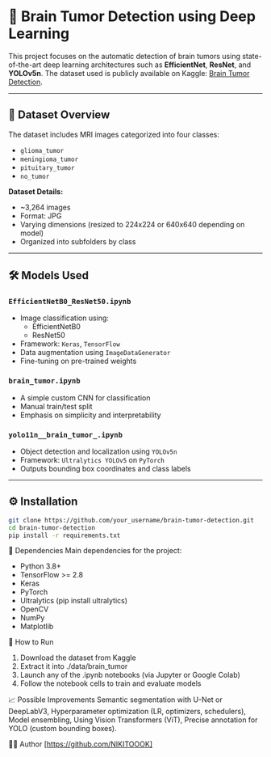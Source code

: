 # 🧠 Brain Tumor Detection using Deep Learning

This project focuses on the automatic detection of brain tumors using state-of-the-art deep learning architectures such as **EfficientNet**, **ResNet**, and **YOLOv5n**. The dataset used is publicly available on Kaggle: [Brain Tumor Detection](https://www.kaggle.com/datasets/ultralytics/brain-tumor/data).

---

## 📁 Dataset Overview

The dataset includes MRI images categorized into four classes:

- `glioma_tumor`
- `meningioma_tumor`
- `pituitary_tumor`
- `no_tumor`

**Dataset Details:**

- ~3,264 images
- Format: JPG
- Varying dimensions (resized to 224x224 or 640x640 depending on model)
- Organized into subfolders by class

---

## 🛠️ Models Used

### `EfficientNetB0_ResNet50.ipynb`
- Image classification using:
  - EfficientNetB0
  - ResNet50
- Framework: `Keras`, `TensorFlow`
- Data augmentation using `ImageDataGenerator`
- Fine-tuning on pre-trained weights

### `brain_tumor.ipynb`
- A simple custom CNN for classification
- Manual train/test split
- Emphasis on simplicity and interpretability

### `yolo11n__brain_tumor_.ipynb`
- Object detection and localization using `YOLOv5n`
- Framework: `Ultralytics YOLOv5` on `PyTorch`
- Outputs bounding box coordinates and class labels

---

## ⚙️ Installation

```bash
git clone https://github.com/your_username/brain-tumor-detection.git
cd brain-tumor-detection
pip install -r requirements.txt
```


📌 Dependencies
Main dependencies for the project:
* Python 3.8+
* TensorFlow >= 2.8
* Keras
* PyTorch
* Ultralytics (pip install ultralytics)
* OpenCV
* NumPy
* Matplotlib

🚀 How to Run
1. Download the dataset from Kaggle
2. Extract it into ./data/brain_tumor
3. Launch any of the .ipynb notebooks (via Jupyter or Google Colab)
4. Follow the notebook cells to train and evaluate models

📈 Possible Improvements
Semantic segmentation with U-Net or DeepLabV3,
Hyperparameter optimization (LR, optimizers, schedulers),
Model ensembling,
Using Vision Transformers (ViT),
Precise annotation for YOLO (custom bounding boxes).

👨‍💻 Author
[https://github.com/NIKITOOOK]
